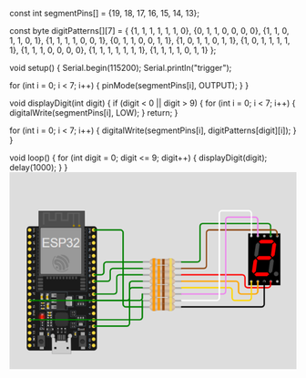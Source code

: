 const int segmentPins[] = {19, 18, 17, 16, 15, 14, 13};

const byte digitPatterns[][7] = {
  {1, 1, 1, 1, 1, 1, 0},
  {0, 1, 1, 0, 0, 0, 0},
  {1, 1, 0, 1, 1, 0, 1},
  {1, 1, 1, 1, 0, 0, 1},
  {0, 1, 1, 0, 0, 1, 1},
  {1, 0, 1, 1, 0, 1, 1},
  {1, 0, 1, 1, 1, 1, 1},
  {1, 1, 1, 0, 0, 0, 0},
  {1, 1, 1, 1, 1, 1, 1},
  {1, 1, 1, 1, 0, 1, 1}
};

void setup() {
  Serial.begin(115200);
  Serial.println("trigger");

  for (int i = 0; i < 7; i++) {
    pinMode(segmentPins[i], OUTPUT);
  }
}

void displayDigit(int digit) {
  if (digit < 0 || digit > 9) {
    for (int i = 0; i < 7; i++) {
      digitalWrite(segmentPins[i], LOW);
    }
    return;
  }

  for (int i = 0; i < 7; i++) {
    digitalWrite(segmentPins[i], digitPatterns[digit][i]);
  }
}

void loop() {
  for (int digit = 0; digit <= 9; digit++) {
    displayDigit(digit);
    delay(1000);
  }
}
![esp32](https://github.com/samaj43981/Lab01-7segment/blob/main/66030067/image.png)
